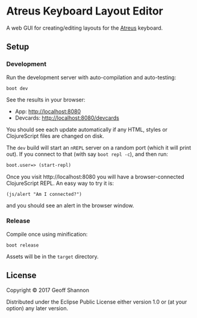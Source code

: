 # Atreus Keyboard Layout Editor

A web GUI for creating/editing layouts for the [Atreus] keyboard.

[Atreus]: https://atreus.technomancy.us

## Setup

### Development

Run the development server with auto-compilation and auto-testing:

```
boot dev
```

See the results in your browser:

- App: [http://localhost:8080](http://localhost:8080)
- Devcards: [http://localhost:8080/devcards](http://localhost:8080/devcards)

You should see each update automatically if any HTML, styles or
ClojureScript files are changed on disk.

The `dev` build will start an `nREPL` server on a random port (which
it will print out). If you connect to that (with say `boot repl -c`),
and then run:


``` clojure
boot.user=> (start-repl)
```

Once you visit http://localhost:8080 you will have a browser-connected
ClojureScript REPL. An easy way to try it is:

    (js/alert "Am I connected?")

and you should see an alert in the browser window.


### Release

Compile once using minification:

```
boot release
```

Assets will be in the `target` directory.

## License

Copyright © 2017 Geoff Shannon

Distributed under the Eclipse Public License either version 1.0 or (at
your option) any later version.
